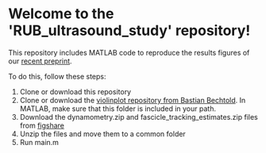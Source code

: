 # Welcome to the 'RUB_ultrasound_study' repository!

This repository includes MATLAB code to reproduce the results figures of our [recent preprint](https://www.biorxiv.org/content/10.1101/2024.08.07.607010v1). 

To do this, follow these steps:
1. Clone or download this repository
2. Clone or download the [violinplot repository from Bastian Bechtold](https://github.com/bastibe/Violinplot-Matlab). In MATLAB, make sure that this folder is included in your path. 
3. Download the dynamometry.zip and fascicle_tracking_estimates.zip files from [figshare](https://doi.org/10.6084/m9.figshare.26502868)
4. Unzip the files and move them to a common folder
5. Run main.m
